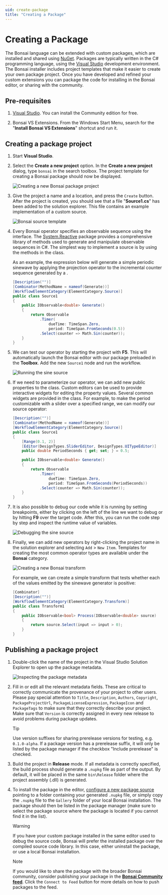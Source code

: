 ```yaml
---
uid: create-package
title: "Creating a Package"
---
```


# Creating a Package

The Bonsai language can be extended with custom packages, which are installed and shared using [NuGet](https://learn.microsoft.com/en-us/nuget/what-is-nuget). Packages are typically written in the C# programming language, using the [Visual Studio](https://www.visualstudio.com/) development environment. The Bonsai installer includes project templates that make it easier to create your own package project. Once you have developed and refined your custom extensions you can package the code for installing in the Bonsai editor, or sharing with the community.

## Pre-requisites

1. [Visual Studio](https://www.visualstudio.com/). You can install the Community edition for free.

2. Bonsai VS Extensions. From the Windows Start Menu, search for the "**Install Bonsai VS Extensions**" shortcut and run it.

## Creating a package project

1. Start **Visual Studio**.

2. Select the **Create a new project** option. In the **Create a new project** dialog, type `bonsai` in the search toolbox. The project template for creating a Bonsai package should now be displayed.

    ![Creating a new Bonsai package project](~/images/extensions-packageproject.png)

3. Give the project a name and a location, and press the `Create` button. After the project is created, you should see that a file "**Source1.cs**" has been added to the solution explorer. This file contains an example implementation of a custom source.

    ![Bonsai source template](~/images/extensions-sourcetemplate.png)

4. Every Bonsai operator specifies an observable sequence using the <xref href="System.IObservable`1"/> interface. The [System.Reactive](http://reactivex.io/) package provides a comprehensive library of methods used to generate and manipulate observable sequences in C#. The simplest way to implement a source is by using the methods in the <xref href="System.Reactive.Linq.Observable"/> class.

    As an example, the expression below will generate a simple periodic sinewave by applying the projection operator <xref href="System.Reactive.Linq.Observable.Select*"/> to the incremental counter sequence generated by a <xref href="System.Reactive.Linq.Observable.Timer*"/>.

    ```c#
    [Description("")]
    [Combinator(MethodName = nameof(Generate))]
    [WorkflowElementCategory(ElementCategory.Source)]
    public class Source1
    {
        public IObservable<double> Generate()
        {
            return Observable
                .Timer(
                    dueTime: TimeSpan.Zero,
                    period: TimeSpan.FromSeconds(0.5))
                .Select(counter => Math.Sin(counter));
        }
    }
    ```

5. We can test our operator by starting the project with **F5**. This will automatically launch the Bonsai editor with our package preloaded in the **Toolbox**. Add the new `Source1` node and run the workflow.

    ![Running the sine source](~/images/extensions-running.png)

6. If we need to parameterize our operator, we can add new public properties to the class. Custom editors can be used to provide interactive widgets for editing the property values. Several common widgets are provided in the <xref href="Bonsai.DesignTypes"/> class. For example, to make the period customizable with a slider over a specified range, we can modify our source operator:

    ```c#
    [Description("")]
    [Combinator(MethodName = nameof(Generate))]
    [WorkflowElementCategory(ElementCategory.Source)]
    public class Source1
    {
        [Range(0.1, 2)]
        [Editor(DesignTypes.SliderEditor, DesignTypes.UITypeEditor)]
        public double PeriodSeconds { get; set; } = 0.5;

        public IObservable<double> Generate()
        {
            return Observable
                .Timer(
                    dueTime: TimeSpan.Zero,
                    period: TimeSpan.FromSeconds(PeriodSeconds))
                .Select(counter => Math.Sin(counter));
        }
    }
    ```

7. It is also possible to debug our code while it is running by setting breakpoints, either by clicking on the left of the line we want to debug or by hitting **F9** over the target code. After this, you can run the code step by step and inspect the runtime value of variables.

    ![Debugging the sine source](~/images/extensions-debugging.png)

8. Finally, we can add new operators by right-clicking the project name in the solution explorer and selecting `Add` > `New Item`. Templates for creating the most common operator types are available under the **Bonsai** category.

    ![Creating a new Bonsai transform](~/images/extensions-itemtemplate.png)

    For example, we can create a simple transform that tests whether each of the values emitted by the sinewave generator is positive:

    ```c#
    [Combinator]
    [Description("")]
    [WorkflowElementCategory(ElementCategory.Transform)]
    public class Transform1
    {
        public IObservable<bool> Process(IObservable<double> source)
        {
            return source.Select(input => input > 0);
        }
    }
    ```

## Publishing a package project

1. Double-click the name of the project in the Visual Studio Solution Explorer to open up the package metadata.

    ![Inspecting the package metadata](~/images/extensions-packagemetadata.png)

2. Fill in or edit all the relevant metadata fields. These are critical to correctly communicate the provenance of your project to other users. Please pay special attention to `Title`, `Description`, `Authors`, `Copyright`, `PackageProjectUrl`, `PackageLicenseExpression`, `PackageIcon` and `PackageTags` to make sure that they correctly describe your project. Make sure that `Version` is correctly assigned in every new release to avoid problems during package updates.

    > [!Tip]
    > Use version suffixes for sharing prerelease versions for testing, e.g. `0.1.0-alpha`. If a package version has a prerelease suffix, it will only be listed by the package manager if the checkbox "Include prerelease" is checked.

3. Build the project in **Release** mode. If all metadata is correctly specified, the build process should generate a `.nupkg` file as part of the output. By default, it will be placed in the same `bin\Release` folder where the project assembly (.dll) is generated.

4. To install the package in the editor, [configure a new package source](https://bonsai-rx.org/docs/articles/packages.html#configure-package-sources) pointing to a folder containing your generated `.nupkg` file, or simply copy the `.nupkg` file to the `Gallery` folder of your local Bonsai installation. The package should then be listed in the package manager (make sure to select the package source where the package is located if you cannot find it in the list).

    > [!Warning]
    > If you have your custom package installed in the same editor used to debug the source code, Bonsai will prefer the installed package over the compiled source code library. In this case, either uninstall the package, or use a local Bonsai installation.

    > [!Note]
    > If you would like to share the package with the broader Bonsai community, consider publishing your package in the [**Bonsai Community feed**](https://www.myget.org/gallery/bonsai-community). Click the `Connect to Feed` button for more details on how to push packages to the feed.